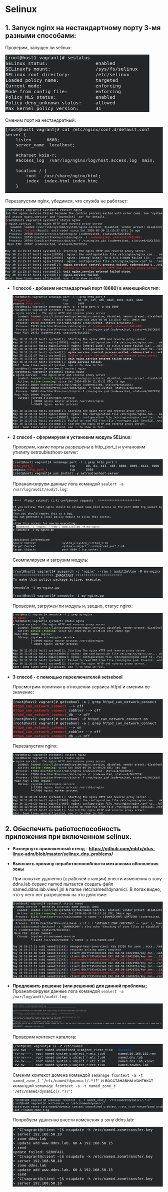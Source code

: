 # Selinux
## 1. Запуск nginx на нестандартному порту 3-мя разными способами:

   Проверим, запущен ли selinux:
 
   ![alt-текст](https://raw.githubusercontent.com/awesomenmi/selinux/master/screenshots/Screenshot%20from%202020-05-30%2014-13-45.png)
  
   Сменим порт на нестандратный:
  
   ![alt-текст](https://raw.githubusercontent.com/awesomenmi/selinux/master/screenshots/Screenshot%20from%202020-05-30%2014-15-06.png)
  
   Перезапустим nginx, убедимся, что служба не работает:
  
   ![alt-текст](https://raw.githubusercontent.com/awesomenmi/selinux/master/screenshots/Screenshot%20from%202020-05-30%2014-16-02.png)
  
  - **1 способ - добавим нестандартный порт (8880) в имеющийся тип:**

    ![alt-текст](https://raw.githubusercontent.com/awesomenmi/selinux/master/screenshots/Screenshot%20from%202020-05-30%2014-36-08.png)
  
  - **2 способ - cформируем и установим модуль SELinux:**
 
    Проверим, какие порты разрешены в http_port_t и учтановим утилиту setroubleshoot-server:
    
    ![alt-текст](https://raw.githubusercontent.com/awesomenmi/selinux/master/screenshots/Screenshot%20from%202020-05-30%2014-48-13.png)
   
    Проанализируем данные лога командой `sealert -a /var/log/audit/audit.log`:
    
    ![alt-текст](https://github.com/awesomenmi/selinux/blob/master/screenshots/Screenshot%20from%202020-05-30%2014-51-19.png)
    
    Скомпилируем и загрузим модуль:
    
    ![alt-текст](https://raw.githubusercontent.com/awesomenmi/selinux/master/screenshots/Screenshot%20from%202020-05-30%2014-55-03.png)
    
    Проверим, загружен ли модуль и, заодно, статус nginx:
    
    ![alt-текст](https://raw.githubusercontent.com/awesomenmi/selinux/master/screenshots/Screenshot%20from%202020-05-30%2014-56-24.png)
    
  - **3 способ - с помощью переключателей setsebool**
   
    Просмотрим политики в отношении сервиса httpd и сменим ее значение:
   
    ![alt-текст](https://raw.githubusercontent.com/awesomenmi/selinux/master/screenshots/Screenshot%20from%202020-05-30%2015-38-45.png)  
    
    Перезапустим nginx:
    
    ![alt-текст](https://raw.githubusercontent.com/awesomenmi/selinux/master/screenshots/Screenshot%20from%202020-05-30%2015-49-44.png)
    
    
## 2. Обеспечить работоспособность приложения при включенном selinux.
  - **Развернуть приложенный стенд - https://github.com/mbfx/otus-linux-adm/blob/master/selinux_dns_problems/**
  - **Выяснить причину неработоспособности механизма обновления зоны**
    
    При попытке удаленно (с рабочей станции) внести изменения в зону ddns.lab сервис named пытается создать файл named.ddns.lab.view1.jnl в папке /etc/named/dynamic/. В логах видно, что у него нет разрешения на это действие:
    
    ![alt-текст](https://raw.githubusercontent.com/awesomenmi/selinux/master/screenshots/Screenshot%20from%202020-05-30%2022-29-26.png)
    
  - **Предложить решение (или решения) для данной проблемы;**
      Проанализируем данные лога командой `sealert -a /var/log/audit/audit.log`:
     
     ![alt-текст](https://raw.githubusercontent.com/awesomenmi/selinux/master/screenshots/Screenshot%20from%202020-05-30%2022-30-35.png)
     
      Проверим контекст каталога:
      
      ![alt-текст](https://raw.githubusercontent.com/awesomenmi/selinux/master/screenshots/Screenshot%20from%202020-05-30%2022-35-48.png)
      
      Сменим контекст домена командой `semanage fcontext -a -t named_zone_t '/etc/named/dynamic(/.*)?'` и восстанавим контекст командой `semanage fcontext -a -t named_zone_t '/etc/named/dynamic(/.*)?'`:
   
      ![alt-текст](https://raw.githubusercontent.com/awesomenmi/selinux/master/screenshots/Screenshot%20from%202020-05-30%2022-42-43.png)
   
     Попробуем удаленно внести изменения в зону ddns.lab:
     
      ![alt-текст](https://raw.githubusercontent.com/awesomenmi/selinux/master/screenshots/Screenshot%20from%202020-05-30%2022-43-08.png)


